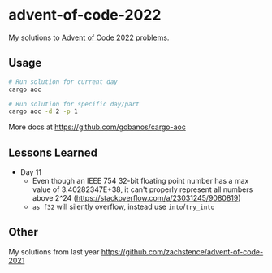 # advent-of-code-2022

My solutions to [Advent of Code 2022 problems](https://adventofcode.com/2022).

## Usage
```sh
# Run solution for current day
cargo aoc

# Run solution for specific day/part
cargo aoc -d 2 -p 1
```

More docs at https://github.com/gobanos/cargo-aoc

## Lessons Learned
- Day 11
    - Even though an IEEE 754 32-bit floating point number has a max value of 3.40282347E+38, it can't properly represent all numbers above 2^24 (https://stackoverflow.com/a/23031245/9080819)
    - `as f32` will silently overflow, instead use `into`/`try_into`

## Other
My solutions from last year https://github.com/zachstence/advent-of-code-2021